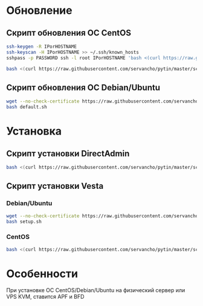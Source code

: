 # Обновление

## Скрипт обновления ОС CentOS

```bash
ssh-keygen -R IPorHOSTNAME
ssh-keyscan -H IPorHOSTNAME >> ~/.ssh/known_hosts
sshpass -p PASSWORD ssh -l root IPorHOSTNAME 'bash <(curl https://raw.githubusercontent.com/servancho/pytin/master/scripts/centos/setup.sh) && reboot'
```

```bash
bash <(curl https://raw.githubusercontent.com/servancho/pytin/master/scripts/centos/setup.sh)
```

## Скрипт обновления ОС Debian/Ubuntu

```bash
wget --no-check-certificate https://raw.githubusercontent.com/servancho/pytin/master/scripts/debian/default.sh
bash default.sh
```

# Установка

## Скрипт установки DirectAdmin

```bash
bash <(curl https://raw.githubusercontent.com/servancho/pytin/master/scripts/directadmin/setup_init.sh)
```

## Скрипт установки Vesta

### Debian/Ubuntu

```bash
wget --no-check-certificate https://raw.githubusercontent.com/servancho/pytin/master/scripts/vesta/setup.sh
bash setup.sh
```

### CentOS
```bash
bash <(curl https://raw.githubusercontent.com/servancho/pytin/master/scripts/vesta/setup.sh)
```

# Особенности

При установке ОС CentOS/Debian/Ubuntu на физический сервер или VPS KVM, ставится APF и BFD
